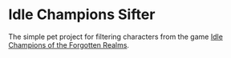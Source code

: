 # Idle Champions Sifter

The simple pet project for filtering characters from the game [Idle Champions of the Forgotten Realms](https://en.wikipedia.org/wiki/Idle_Champions_of_the_Forgotten_Realms).
